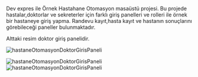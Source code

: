 Dev expres ile Örnek Hastahane Otomasyon masaüstü projesi. 
Bu projede hastalar,doktorlar ve sekreterler için farklı giriş panelleri ve rolleri ile örnek bir hastaneye giriş yapma. 
Randevu kayıt,hasta kayıt ve hastanın sonuçlarını görebileceği paneller bulunmaktadır. 

Alttaki resim doktor giriş panelidir.

![hastaneOtomasyonDoktorGirisPaneli](https://github.com/emirtanta/HospitalAutomation/assets/54248204/5dd0e7ca-2bea-45c4-b104-41a37ae2046c)


![hastaneOtomasyonDoktorGirisPaneli](https://github.com/emirtanta/HospitalAutomation/assets/54248204/7fc5b59f-3afe-44f1-8bea-5b2c12f0b451)
![hastaneOtomasyonDoktorGirisPaneli](https://github.com/emirtanta/HospitalAutomation/assets/54248204/0f73e111-de59-4c5b-bc05-7a05922facbc)
